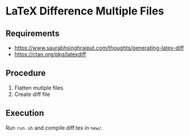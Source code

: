 # LaTeX Difference Multiple Files

## Requirements

- https://www.saurabhsinghrajput.com/thoughts/generating-latex-diff
- https://ctan.org/pkg/latexdiff

## Procedure
1. Flatten mutiple files
2. Create diff file

## Execution

Run ```run.sh``` and compile diff.tex in `new/`.